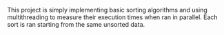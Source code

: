This project is simply implementing basic sorting algorithms and using multithreading to measure their execution times when ran in parallel.
Each sort is ran starting from the same unsorted data. 

